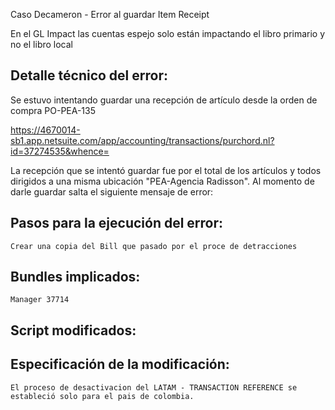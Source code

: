 Caso Decameron - Error al guardar Item Receipt

En el GL Impact las cuentas espejo solo están impactando el libro primario y no el libro local


## Detalle técnico del error:
   Se estuvo intentando guardar una recepción de artículo desde la orden de compra PO-PEA-135

https://4670014-sb1.app.netsuite.com/app/accounting/transactions/purchord.nl?id=37274535&whence=

La recepción que se intentó guardar fue por el total de los artículos y todos dirigidos a una misma ubicación "PEA-Agencia Radisson". Al momento de darle guardar salta el siguiente mensaje de error:

## Pasos para la ejecución del error:
    Crear una copia del Bill que pasado por el proce de detracciones
## Bundles implicados:
    Manager 37714 
## Script modificados:

## Especificación de la modificación:
    El proceso de desactivacion del LATAM - TRANSACTION REFERENCE se estableció solo para el pais de colombia.